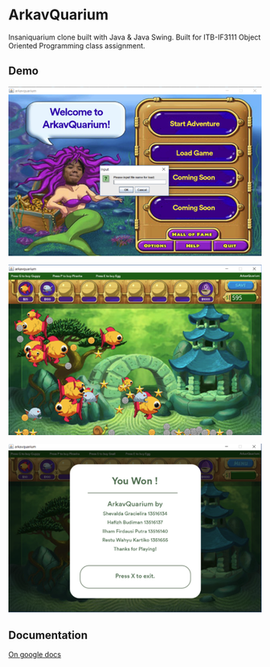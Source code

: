 # ArkavQuarium
Insaniquarium clone built with Java & Java Swing. Built for ITB-IF3111 Object Oriented Programming class assignment.  

## Demo

<p align="center"> <img src="img/demo_1.png" alt="demo 1" width="600"/> </p>

<p align="center"> <img src="img/demo_2.png" alt="demo 2" width="600"/> </p>

<p align="center"> <img src="img/demo_3.png" alt="demo 2" width="600"/> </p>

## Documentation
[On google docs](https://docs.google.com/document/d/1QYHY1_zMvTbS6hDZw6aPbJqkEW54yA_VBcatZelwJtg/edit?usp=sharing)

